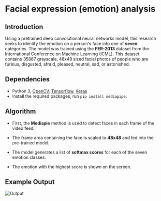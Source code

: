 # Facial expression (emotion) analysis

## Introduction

Using a pretrained deep convolutional neural networks model, this research seeks to identify the emotion on a person's face into one of **seven** categories. The model was trained using the **FER-2013** dataset from the International Conference on Machine Learning (ICML). This dataset contains 35887 grayscale, 48x48 sized facial photos of people who are furious, disgusted, afraid, pleased, neutral, sad, or astonished.

## Dependencies

* Python 3, [OpenCV](https://opencv.org/), [Tensorflow](https://www.tensorflow.org/), [Keras](https://keras.io/)
* Install the required packages, run `pip install mediapipe`.

## Algorithm

* First, the **Mediapie** method is used to detect faces in each frame of the video feed.

* The frame area containing the face is scaled to **48x48** and fed into the pre-trained model.

* The model generates a list of **softmax scores** for each of the seven emotion classes.

* The emotion with the highest score is shown on the screen.

## Example Output

![Output](https://user-images.githubusercontent.com/39363730/167279963-b323b945-23a6-4807-90f5-230a2d8ba604.png)

